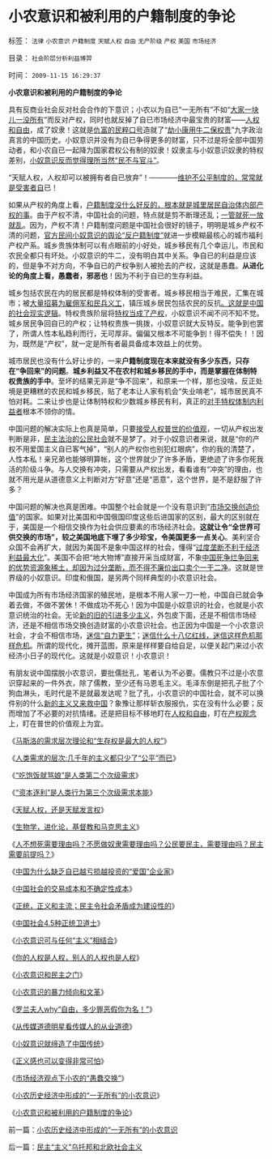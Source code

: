 # 小农意识和被利用的户籍制度的争论

标签： `法律` `小农意识` `户籍制度` `天赋人权` `自由` `无产阶级` `产权` `美国` `市场经济` 

目录： `社会阶层分析利益博羿`

时间： `2009-11-15 16:29:37`

**小农意识和被利用的户籍制度的争论**

具有反商业社会反对社会合作的下意识；小农以为自已“一无所有”不如“[大家一块儿一没所有](../../../2009/8/27/仇富的目的是为了均赤贫的社会公平？.md)”而反对产权，同时也就反掉了自已市场经济中最宝贵的财富——[人权和自由](../../../2009/9/8/人权和自由对你确实有价值吗？.md)，成了奴隶！这就是[仇富的民粹口号](../../../2009/8/2/行政监管无法减少腐败，无法控制特权最大化定律.md)造就了“[劫小康用牛二保权贵](../../../2009/10/13/两千年社稷延寿之九字真言.md)”九字政治真言的中国历史。小奴意识并没有为自已争得更多的财富，只不过是将全部中国劳动者，和小农自已一起降为国家君权公有制的奴隶！奴隶主与小奴意识奴隶的特权差别，[小奴意识反而觉得理所当然“民不与官斗”](http://blog.sina.com.cn/s/blog_5563a64d0100bwh8.html)。

“天赋人权，人权却可以被拥有者自已放弃”！————[维护不公平制度的，常常就是受害者自](../../../2008/10/16/极力维护不公平制度的是受害者自已.md)已！

如果从产权的角度上看，[户籍制度没什么好反的，根本就是城里居民自治体内部产权的事](../../../2009/9/1/为什么地方财政社会保障排外是理所当然的.md)。由于产权不清，中国社会的问题，特点就是剪不断理还乱；[一管就死一放就乱](../../../2009/7/21/科斯定理之中国定律和科学的发展观.md)。因为，产权不清！户籍制度问题是中国社会很好的镜子，明明是城乡产权不清的问题，[官方民间小奴意识的舆论“反户籍制度”](http://blog.sina.com.cn/s/blog_5563a64d0100c5t5.html)就进一步模糊最核心的城市福利产权产系。城乡贵族体制可以有点眼前的小好处，城乡移民有几个幸运儿，市民和农民全都只有坏处。小奴意识的牛二，没有明白其中关系。争自已的利益是应该的，但是争不对方向，不争自已的产权争别人被抢去的产权，这就是愚蠢。**从进化论的角度上看，愚蠢者，邪恶也**！因为不利于自已的生存利益。

城乡包括农民在内的居民都是特权体制的受害者。城乡移民相当于难民，汇集在城市；被[大量招募为雇佣军和民兵义工](../../../2009/10/25/特权卫士生产线和怪胎民主派.md)，镇压城乡居民包括农民的反抗[。这就是中国的社会现实逻辑](../../../2009/9/8/城乡贫富差距客观上强化了央权社会结构.md)。特权贵族阶层将[特权当成了产权](../../../2009/7/21/混水便于摸鱼，特权等于产权.md)，小奴意识不闻不问不知不觉。城乡居民争回自已的产权；让特权贵族一挑拨，小奴意识就大反特反。能争到也罢了，所谓人性本私趋利而行，无可厚非。偏偏又根本不可能争到！得不偿失！！因为，既然是“产权”，就一定是所有者最具备成本效益上的优势。

城市居民也没有什么好让步的，一来**户籍制度现在本来就没有多少东西，只存在“争回来”的问题**。**城乡利益又不在农村和城乡移民的手中，而是掌握在体制特权贵族的手中**。至坏的结果无非是“争不回来”，和原来一个样，那也没啥，反正处境是更糟糕的农民和城乡移民，贴了老本让人家有机会“失业啃老”，城市居民真不怕对耗。二来让步也是让体制特权和少数城乡移民有利，真正的[对手特权体制内利益者](../../../2009/10/11/户籍制度真伪矛盾讨论集.md)根本不领你的情。

中国问题的解决实际上也真是简单，只要[接受人权普世的价值观](../../../2009/7/11/接受人权普世的价值观利大于弊.md)，一切从产权出发判断是非，[民主法治的公民社会](../../../2009/10/1/公民社会民主自治制度框架讨论集.md)就不是梦了。对于小奴意识者来说，就是“你的产权不用爱国主义自已客气掉”，“别人的产权你也别犯红眼病”，你的我的清楚了，人性本私！亲兄弟也能够明算帐，这个世界就少了许多矛盾，更绝迹了许多你死我活的阶级斗争。与人交换有冲突，只需要从产权出发，看看谁有“冲突”的理由，也就不用光是从道德意义上判断对方“好意”还是“恶意”，这个世界，是不是舒服了许多？

中国问题的解决也真是困难。中国整个社会就是一个没有意识到“[市场交换创造价值](../../../2009/2/5/市场经济的自由交换原则不容争辩.md)”的国家。如果对比美国和中国俄国印度这些后进国家的区别，最大的区别就在于，美国是一个相信交换作为社会供应要素的市场经济社会。**这就让令“全世界可供交换的市场”，较之美国地底下埋了多少珍宝，令美国更多一点关心**。美利坚合众国不会再扩大，就因为美国不是象中国这样的社会，懂得“[过度垄断不利于经济利益最大化](../../../2009/9/15/过度垄断反而会降低利润.md)”。美国不会把“地大物博”直接开采当成财富，不象[中国死争烂争回来的优势资源象稀土，却因为过分垄断，而不得不廉价出口卖个一干二净](../../../2008/8/1/亏损国企不破产，中国大动脉失血.md)。这就是世界级的小奴意识。印度和俄国，是另两个同样典型的小农意识社会。

中国成为所有市场经济国家的殖民地，是根本不用人家一刀一枪，中国自已就会争着去做，不做不罢休！不做成功不死心！因为中国是小奴意识的社会，也就是小农意识统治的社会。无论[新的旧的引进多少主义](../../../2009/10/17/新的主义又来救中国.md)，外包皮下面，还是不相信市场经济，还是不相信市场交换创造财富的小农意识社会。也正因为中国是一个小农意识社会，才会不相信市场，[迷信“自力更生”](../../../2008/12/29/所谓的自力更生大错特错.md)；[迷信什么十八亿红线，迷信这样危机那样危机](../../../2009/1/17/红线危害中国粮食安全：保耕地不如保土壤.md)。所谓的现代化，摊开蓝图，原来是样样要自给自足，以便关起门来过小农经济小日子的现代化。这就是小奴意识！小农意识！

有朋友说中国摆脱小农意识，要批儒批孔，笔者认为不必要。儒教只不过是小农意识穿起来的一件外衣，除了儒教，至少还有马恩毛主义。毛泽东倒是把孔子批了个狗血淋头，毛时代是不是就最发达呢？批了孔，小农意识的中国社会，就不可以换件别的什么[新的主义又来救中国](../../../2009/10/17/新的主义又来救中国.md)？象豫让那样斩衣服报仇，实在没有什么必要；反而增加了不必要的对抗情绪。还是把目标不移地盯在[人权和自由](../../../2009/9/8/人权和自由对你确实有价值吗？.md)，盯在[产权观念](../../../2009/11/1/产权和财产权，使用权和所有权，不能分离.md)上，盯在普世的价值观上为宜。

《[马斯洛的需求层次理论和“生存权是最大的人权”](../../../2009/11/8/马斯洛的需求层次理论和“生存权是最大的人权”.md)》

《[人类需求的层次:几千年的主义都只少了“公平”而已](../../../2009/11/8/人类第二个次级需求是“公平”.md)》

《[“吃饱饭就骂娘”是人类第二个次级需求](../../../2009/11/8/“吃饱饭就骂娘”是人类第二个次级需求.md)》

《[“资本逐利”是人类行为第三个次级需求本能](../../../2009/11/9/“资本逐利”是人类行为第三个次级需求本能.md)》

《[天赋人权，还是天赋发言权](../../../2009/11/9/天赋人权，还是天赋发言权.md)》

《[生物学，进化论，基督教和马克思主义](../../../2009/11/9/生物学，进化论，基督教和马克思主义.md)》

《[人不想死需要理由吗？不愿做奴隶需要理由吗？公民要民主，需要理由吗？民主需要前提吗？](../../../2009/11/10/米尔顿弗里德曼和马克思观点相同的错误.md)》

《[中国为什么缺乏自已越亏损越投资的“爱国”企业家](../../../2009/11/10/中国为什么缺乏自已越亏损越投资的“爱国”企业家.md)》

《[中国社会的交易成本和不确定性成本](../../../2009/11/10/中国社会的交易成本和不确定性成本.md)》

《[正统，正义和主流；民主令社会矛盾成为建设性的](../../../2009/11/11/正统，正义和主流，矛盾和冲突.md)》

《[中国社会4.5种正统卫道士](../../../2009/11/11/中国社会4.5种正统卫道士.md)》

《[小农意识可与任何“主义”相结合](../../../2009/11/11/小农意识可与任何“主义”相结合.md)》

《[你的人权是人权，别人的人权也是人权](../../../2009/11/12/别人的人权也是人权.md)》

《[小农意识和民主之门](../../../2009/11/12/小农意识和民主之门.md)》

《[小农意识的暴力倾向和文革](../../../2009/11/12/小农意识的暴力倾向和文革.md)》

《[罗兰夫人why“自由，多少罪恶假你为名！”](http://blog.sina.com.cn/s/blog_5563a64d0100fpl2.html)》

《[从传媒道德明星看传媒人的从业道德](http://blog.sina.com.cn/s/blog_5563a64d0100fq0d.html)》

《[小奴意识就缔造了中国传统](../../../2009/11/14/小奴意识缔造了中国传统文化.md)》

《[正义感也可以变得非常可怕](../../../2009/11/14/正义感也可以变得非常可怕.md)》

《[市场经济观点下小农的“愚蠢交换”](../../../2009/11/14/市场经济观点下小农的“愚蠢交换”.md)》

《[小农历史经济中形成的“一无所有”的小农意识](../../../2009/11/14/小农历史经济中形成的“一无所有”的小农意识.md)》

《[小农意识和被利用的户籍制度的争论](../../../2009/11/15/小农意识和被利用的户籍制度的争论.md)》



前一篇：[小农历史经济中形成的“一无所有”的小农意识](../../../2009/11/14/小农历史经济中形成的“一无所有”的小农意识.md)

后一篇：[民主“主义”乌托邦和北欧社会主义](../../../2009/11/15/民主“主义”乌托邦和北欧社会主义.md)